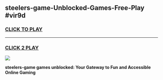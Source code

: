 
## steelers-game-Unblocked-Games-Free-Play #vir9d
<h3>
<a href="https://us.freeplayer.one?title=steelers-game&ref=9M">CLICK TO PLAY</a></h3>
<hr>

<h3>
<a href="https://us.freeplayer.one?title=steelers-game&ref=9M">CLICK 2 PLAY</a>
  
</h3>

<a href="https://us.freeplayer.one?title=steelers-game&ref=9M"><img src="https://clearcache.store/games.png"></a>


**steelers-game games unblocked: Your Gateway to Fun and Accessible Online Gaming**
